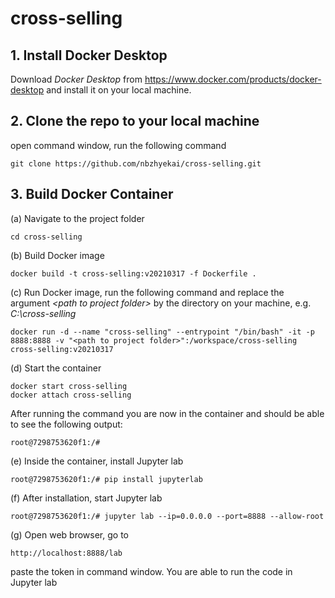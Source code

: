 # cross-selling

## 1. Install Docker Desktop

Download *Docker Desktop* from <link>https://www.docker.com/products/docker-desktop</link> and install it on your local machine.

## 2. Clone the repo to your local machine
open command window, run the following command <p>
```
git clone https://github.com/nbzhyekai/cross-selling.git
```
## 3. Build Docker Container
(a) Navigate to the project folder <p>
```
cd cross-selling
```
(b) Build Docker image<p>
```
docker build -t cross-selling:v20210317 -f Dockerfile .
```

(c) Run Docker image, run the following command and replace the argument *\<path to project folder\>* by the directory on your machine, e.g. *C:\cross-selling* <p>
```
docker run -d --name "cross-selling" --entrypoint "/bin/bash" -it -p 8888:8888 -v "<path to project folder>":/workspace/cross-selling cross-selling:v20210317
```
  
(d) Start the container <p>
```
docker start cross-selling
docker attach cross-selling
```
After running the command you are now in the container and should be able to see the following output: <p>
```
root@7298753620f1:/#
```
(e) Inside the container, install Jupyter lab
```
root@7298753620f1:/# pip install jupyterlab
```
(f) After installation, start Jupyter lab
```
root@7298753620f1:/# jupyter lab --ip=0.0.0.0 --port=8888 --allow-root
```  
(g) Open web browser, go to 
```
http://localhost:8888/lab
```  
paste the token in command window. You are able to run the code in Jupyter lab
  
